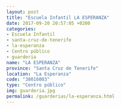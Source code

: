 ```yaml
---
layout: post
title: "Escuela Infantil LA ESPERANZA"
date: 2017-09-20 20:57:05 +0200
categories:
- Escuela Infantil
- santa-cruz-de-tenerife
- la-esperanza
- Centro público
- guarderia
name: "LA ESPERANZA"
province: "Santa Cruz de Tenerife"
location: "La Esperanza"
code: "38016003"
type: "Centro público"
img: guarderia.jpg
permalink: /guarderias/la-esperanza.html
---
```

